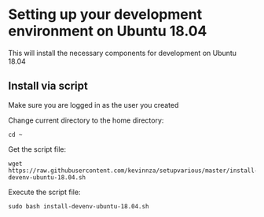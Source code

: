 # Setting up your development environment on Ubuntu 18.04

This will install the necessary components for development on Ubuntu 18.04

## Install via script
Make sure you are logged in as the user you created 

Change current directory to the home directory:
````
cd ~
````

Get the script file:
````
wget https://raw.githubusercontent.com/kevinnza/setupvarious/master/install-devenv-ubuntu-18.04.sh
````

Execute the script file:
````
sudo bash install-devenv-ubuntu-18.04.sh
````


